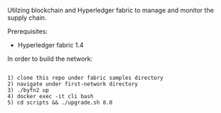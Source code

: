 Utilzing blockchain and Hyperledger fabric to manage and monitor the supply chain.


Prerequisites:
 - Hyperledger fabric 1.4


In order to build the network:
~~~~~~~~~~~~~~~~~~~~~~~~~~~~~

1) clone this repo under fabric samples directory
2) navigate under first-network directory
3) ./byfn2 up
4) docker exec -it cli bash 
5) cd scripts && ./upgrade.sh 8.0 




